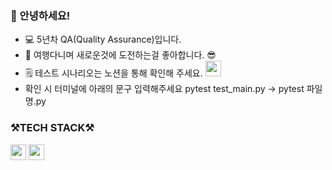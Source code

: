 ### 👋 안녕하세요!




* 💻 5년차 QA(Quality Assurance)입니다.
* 🧳 여행다니며 새로운것에 도전하는걸 좋아합니다. 😎 
* 🗒️ 테스트 시나리오는 노션을 통해 확인해 주세요.
  <code><a href="https://www.notion.so/e10261502958481483e27161106e84ee?pvs=4"><img height="25" img src="http://img.shields.io/badge/Notion-111111?style=flat-square&logo=Notion&link=https://www.notion.so/e10261502958481483e27161106e84ee?pvs=4"/></a></code>
* 확인 시 터미널에 아래의 문구 입력해주세요
  pytest test_main.py -> pytest 파일명.py


<h3> ⚒️TECH STACK⚒️</h3>


<code><img height="25" img src="https://img.shields.io/badge/Selenium-43B02A?style=flat-square&logo=Selenium&logoColor=white"/></a></code>   <code><img height="25" img src="https://img.shields.io/badge/Python-3766AB?style=flat-square&logo=Python&logoColor=white"/></a></code>
